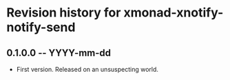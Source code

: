 # Revision history for xmonad-xnotify-notify-send

## 0.1.0.0  -- YYYY-mm-dd

* First version. Released on an unsuspecting world.
